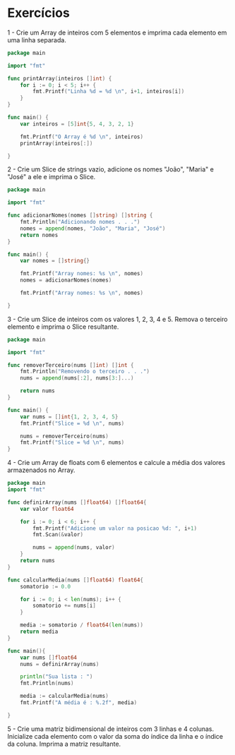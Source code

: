 # Exercícios

1 - Crie um Array de inteiros com 5 elementos e imprima cada elemento em uma linha
separada. <br>
```go
package main

import "fmt"

func printArray(inteiros []int) {
	for i := 0; i < 5; i++ {
		fmt.Printf("Linha %d = %d \n", i+1, inteiros[i])
	}
}

func main() {
	var inteiros = [5]int{5, 4, 3, 2, 1}

	fmt.Printf("O Array é %d \n", inteiros)
	printArray(inteiros[:])

}
```


2 - Crie um Slice de strings vazio, adicione os nomes "João", "Maria" e "José" a ele e imprima o Slice. <br>
```go
package main

import "fmt"

func adicionarNomes(nomes []string) []string {
	fmt.Println("Adicionando nomes . . .")
	nomes = append(nomes, "João", "Maria", "José")
	return nomes
}

func main() {
	var nomes = []string{}

	fmt.Printf("Array nomes: %s \n", nomes)
	nomes = adicionarNomes(nomes)

	fmt.Printf("Array nomes: %s \n", nomes)

}
```

3 - Crie um Slice de inteiros com os valores 1, 2, 3, 4 e 5. Remova o terceiro elemento e imprima o Slice resultante. <br>
```go
package main

import "fmt"

func removerTerceiro(nums []int) []int {
	fmt.Println("Removendo o terceiro . . .")
	nums = append(nums[:2], nums[3:]...)

	return nums
}

func main() {
	var nums = []int{1, 2, 3, 4, 5}
	fmt.Printf("Slice = %d \n", nums)

	nums = removerTerceiro(nums)
	fmt.Printf("Slice = %d \n", nums)
}
```

4 - Crie um Array de floats com 6 elementos e calcule a média dos valores armazenados no Array. <br>
```go
package main
import "fmt"

func definirArray(nums []float64) []float64{
	var valor float64

	for i := 0; i < 6; i++ {
		fmt.Printf("Adicione um valor na posicao %d: ", i+1)
		fmt.Scan(&valor)

		nums = append(nums, valor)
	}
	return nums
}

func calcularMedia(nums []float64) float64{
	somatorio := 0.0

	for i := 0; i < len(nums); i++ {
		somatorio += nums[i]
	}

	media := somatorio / float64(len(nums))
	return media
}

func main(){
	var nums []float64
	nums = definirArray(nums)

	println("Sua lista : ")
	fmt.Println(nums)

	media := calcularMedia(nums)
	fmt.Printf("A média é : %.2f", media)

}
```

5 - Crie uma matriz bidimensional de inteiros com 3 linhas e 4 colunas. Inicialize cada elemento com o valor da soma do índice da linha e o índice da coluna. Imprima a matriz resultante. <br>
```go
```
